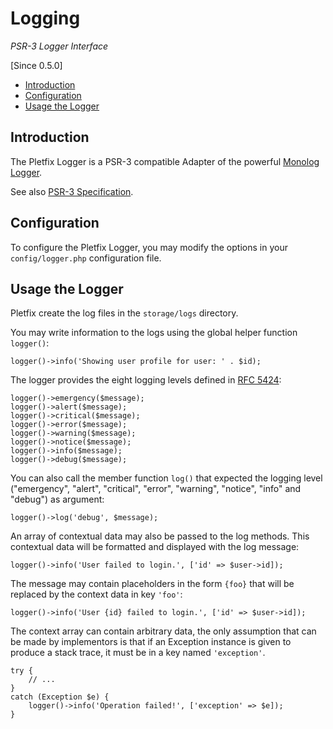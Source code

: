 # Logging

_PSR-3 Logger Interface_

[Since 0.5.0]

- [Introduction](#introduction)
- [Configuration](#configuration)
- [Usage the Logger](#usage)

<a name="introduction"></a>
## Introduction

The Pletfix Logger is a PSR-3 compatible Adapter of the powerful [Monolog Logger](https://github.com/Seldaek/monolog).

See also [PSR-3 Specification](http://www.php-fig.org/psr/psr-3). 
 
<a name="configuration"></a>
## Configuration
 
To configure the Pletfix Logger, you may modify the options in your `config/logger.php` configuration file.

<a name="usage"></a>
## Usage the Logger

Pletfix create the log files in the `storage/logs` directory.

You may write information to the logs using the global helper function `logger()`:

    logger()->info('Showing user profile for user: ' . $id);
    
The logger provides the eight logging levels defined in [RFC 5424](https://tools.ietf.org/html/rfc5424):

    logger()->emergency($message);
    logger()->alert($message);
    logger()->critical($message);
    logger()->error($message);
    logger()->warning($message);
    logger()->notice($message);
    logger()->info($message);
    logger()->debug($message);

You can also call the member function `log()` that expected the logging level ("emergency", "alert", "critical", "error", "warning", "notice", "info" and "debug") as argument:

    logger()->log('debug', $message);
    
An array of contextual data may also be passed to the log methods. 
This contextual data will be formatted and displayed with the log message:

    logger()->info('User failed to login.', ['id' => $user->id]);
        
The message may contain placeholders in the form `{foo}` that will be replaced by the context data in key `'foo'`:

    logger()->info('User {id} failed to login.', ['id' => $user->id]);

The context array can contain arbitrary data, the only assumption that can be made by implementors is that if an
Exception instance is given to produce a stack trace, it must be in a key named `'exception'`.

    try {
        // ...
    }
    catch (Exception $e) {
        logger()->info('Operation failed!', ['exception' => $e]);
    }